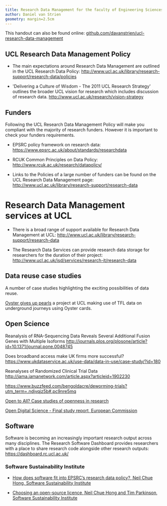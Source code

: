 ```yaml
---
title: Research Data Management for the faculty of Engineering Sciences
author: Daniel van Strien
geometry: margin=2.5cm
---
```

This handout can also be found online: [github.com/davanstrien/ucl-research-data-management](https://github.com/davanstrien/ucl-research-data-management)

<!---## Introduction

With the growth of electronic data resulting from research, the desire for funders to get maximum benefit from their spending and a general shift to open scholarly practices research data management has become an increasingly important issue for researchers at all stages of their research career. The UCL research data management policy intends to help researchers effectively manage their research data. This handout outlines support, further resources and research relevant to researchers in the Faculty of Engineering Sciences. -->

## UCL Research Data Management Policy

* The main expectations around Research Data Management are outlined in the
 UCL Research Data Policy: <http://www.ucl.ac.uk/library/research-support/research-data/policies> 
 
* 'Delivering a Culture of Wisdom - The 2011 UCL Research Strategy' outlines the broader UCL vision for research which includes discussion of research data. 
<http://www.ucl.ac.uk/research/vision-strategy> 

## Funders 

Following the UCL Research Data Management Policy will make you compliant with the majority of research funders. However it is important to check your funders requirements.  

* EPSRC policy framework on research data: <https://www.epsrc.ac.uk/about/standards/researchdata>

* RCUK Common Principles on Data Policy: <http://www.rcuk.ac.uk/research/datapolicy/>  

* Links to the Policies of a large number of funders can be found on the UCL Research Data Management page: <http://www.ucl.ac.uk/library/research-support/research-data>

# Research Data Management services at UCL

* There is a broad range of support available for Research Data Management at UCL: <http://www.ucl.ac.uk/library/research-support/research-data>

* The Research Data Services can provide research data storage for researchers for the duration of their project: <http://www.ucl.ac.uk/isd/services/research-it/research-data>


## Data reuse case studies 

A number of case studies highlighting the exciting possibilities of data reuse. 

[Oyster gives up pearls](http://www.engineering.ucl.ac.uk/projects/oyster-gives-up-pearls/) a project at UCL making use of TFL data on underground journeys using Oyster cards. 


## Open Science 

Reanalysis of RNA-Sequencing Data Reveals Several Additional Fusion Genes with Multiple Isoforms http://journals.plos.org/plosone/article?id=10.1371/journal.pone.0048745

Does broadband access make UK firms more successful?
https://www.ukdataservice.ac.uk/use-data/data-in-use/case-study/?id=180

Reanalyses of Randomized Clinical Trial Data 
http://jama.jamanetwork.com/article.aspx?articleid=1902230


https://www.buzzfeed.com/bengoldacre/deworming-trials?utm_term=.ndjvqjz5b#.pc9nre5mq

[Open to All? Case studies of openness in research](http://www.rin.ac.uk/system/files/attachments/NESTA-RIN_Open_Science_V01_0.pdf)  

[Open Digital Science - Final study report, European Commission](https://ec.europa.eu/digital-single-market/en/news/open-digital-science-final-study-report)
 

## Software

Software is becoming an increasingly important research output across many disciplines. The Research Software Dashboard provides researchers with a place to share research code alongside other research outputs: <https://dashboard.rc.ucl.ac.uk/>

### Software Sustainability Institute 

* [How does software fit into EPSRC’s research data policy?,  Neil Chue Hong, Software Sustainability Institute](https://www.software.ac.uk/resources/guides/epsrc-research-data-policy-and-software)

* [Choosing an open-source licence, Neil Chue Hong and Tim Parkinson, Software Sustainability Institute](https://www.software.ac.uk/resources/guides/adopting-open-source-licence)


